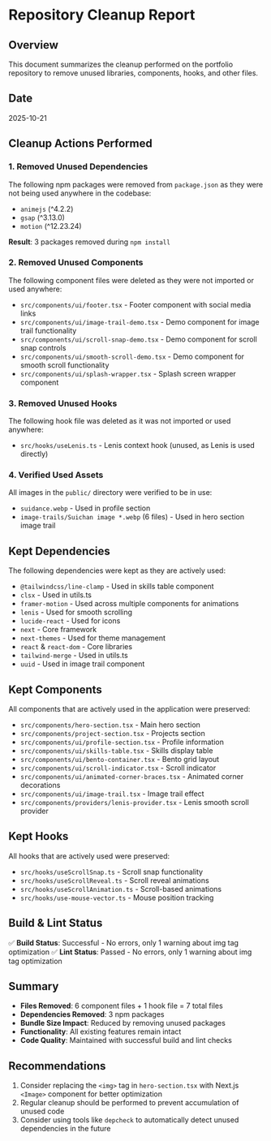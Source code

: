 # Repository Cleanup Report

## Overview
This document summarizes the cleanup performed on the portfolio repository to remove unused libraries, components, hooks, and other files.

## Date
2025-10-21

## Cleanup Actions Performed

### 1. Removed Unused Dependencies
The following npm packages were removed from `package.json` as they were not being used anywhere in the codebase:
- `animejs` (^4.2.2)
- `gsap` (^3.13.0)
- `motion` (^12.23.24)

**Result**: 3 packages removed during `npm install`

### 2. Removed Unused Components
The following component files were deleted as they were not imported or used anywhere:
- `src/components/ui/footer.tsx` - Footer component with social media links
- `src/components/ui/image-trail-demo.tsx` - Demo component for image trail functionality
- `src/components/ui/scroll-snap-demo.tsx` - Demo component for scroll snap controls
- `src/components/ui/smooth-scroll-demo.tsx` - Demo component for smooth scroll functionality
- `src/components/ui/splash-wrapper.tsx` - Splash screen wrapper component

### 3. Removed Unused Hooks
The following hook file was deleted as it was not imported or used anywhere:
- `src/hooks/useLenis.ts` - Lenis context hook (unused, as Lenis is used directly)

### 4. Verified Used Assets
All images in the `public/` directory were verified to be in use:
- `suidance.webp` - Used in profile section
- `image-trails/Suichan image *.webp` (6 files) - Used in hero section image trail

## Kept Dependencies
The following dependencies were kept as they are actively used:
- `@tailwindcss/line-clamp` - Used in skills table component
- `clsx` - Used in utils.ts
- `framer-motion` - Used across multiple components for animations
- `lenis` - Used for smooth scrolling
- `lucide-react` - Used for icons
- `next` - Core framework
- `next-themes` - Used for theme management
- `react` & `react-dom` - Core libraries
- `tailwind-merge` - Used in utils.ts
- `uuid` - Used in image trail component

## Kept Components
All components that are actively used in the application were preserved:
- `src/components/hero-section.tsx` - Main hero section
- `src/components/project-section.tsx` - Projects section
- `src/components/ui/profile-section.tsx` - Profile information
- `src/components/ui/skills-table.tsx` - Skills display table
- `src/components/ui/bento-container.tsx` - Bento grid layout
- `src/components/ui/scroll-indicator.tsx` - Scroll indicator
- `src/components/ui/animated-corner-braces.tsx` - Animated corner decorations
- `src/components/ui/image-trail.tsx` - Image trail effect
- `src/components/providers/lenis-provider.tsx` - Lenis smooth scroll provider

## Kept Hooks
All hooks that are actively used were preserved:
- `src/hooks/useScrollSnap.ts` - Scroll snap functionality
- `src/hooks/useScrollReveal.ts` - Scroll reveal animations
- `src/hooks/useScrollAnimation.ts` - Scroll-based animations
- `src/hooks/use-mouse-vector.ts` - Mouse position tracking

## Build & Lint Status
✅ **Build Status**: Successful - No errors, only 1 warning about img tag optimization
✅ **Lint Status**: Passed - No errors, only 1 warning about img tag optimization

## Summary
- **Files Removed**: 6 component files + 1 hook file = 7 total files
- **Dependencies Removed**: 3 npm packages
- **Bundle Size Impact**: Reduced by removing unused packages
- **Functionality**: All existing features remain intact
- **Code Quality**: Maintained with successful build and lint checks

## Recommendations
1. Consider replacing the `<img>` tag in `hero-section.tsx` with Next.js `<Image>` component for better optimization
2. Regular cleanup should be performed to prevent accumulation of unused code
3. Consider using tools like `depcheck` to automatically detect unused dependencies in the future